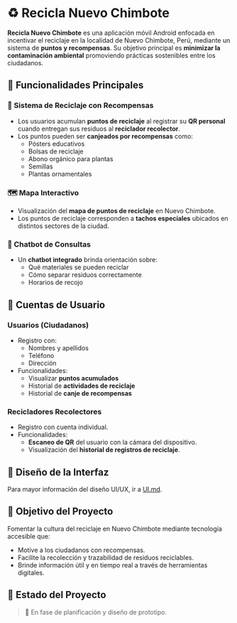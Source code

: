 # ♻️ Recicla Nuevo Chimbote

**Recicla Nuevo Chimbote** es una aplicación móvil Android enfocada en incentivar el reciclaje en la localidad de Nuevo Chimbote, Perú, mediante un sistema de **puntos y recompensas**. Su objetivo principal es **minimizar la contaminación ambiental** promoviendo prácticas sostenibles entre los ciudadanos.

## 📱 Funcionalidades Principales

### 🔁 Sistema de Reciclaje con Recompensas
- Los usuarios acumulan **puntos de reciclaje** al registrar su **QR personal** cuando entregan sus residuos al **reciclador recolector**.
- Los puntos pueden ser **canjeados por recompensas** como:
  - Pósters educativos
  - Bolsas de reciclaje
  - Abono orgánico para plantas
  - Semillas
  - Plantas ornamentales

### 🗺️ Mapa Interactivo
- Visualización del **mapa de puntos de reciclaje** en Nuevo Chimbote.
- Los puntos de reciclaje corresponden a **tachos especiales** ubicados en distintos sectores de la ciudad.

### 💬 Chatbot de Consultas
- Un **chatbot integrado** brinda orientación sobre:
  - Qué materiales se pueden reciclar
  - Cómo separar residuos correctamente
  - Horarios de recojo

## 👤 Cuentas de Usuario

### Usuarios (Ciudadanos)
- Registro con:
  - Nombres y apellidos
  - Teléfono
  - Dirección
- Funcionalidades:
  - Visualizar **puntos acumulados**
  - Historial de **actividades de reciclaje**
  - Historial de **canje de recompensas**

### Recicladores Recolectores
- Registro con cuenta individual.
- Funcionalidades:
  - **Escaneo de QR** del usuario con la cámara del dispositivo.
  - Visualización del **historial de registros de reciclaje**.
 
## 🎨 Diseño de la Interfaz

Para mayor información del diseño UI/UX, ir a [UI.md](../main/UI.md).

## 🎯 Objetivo del Proyecto

Fomentar la cultura del reciclaje en Nuevo Chimbote mediante tecnología accesible que:
- Motive a los ciudadanos con recompensas.
- Facilite la recolección y trazabilidad de residuos reciclables.
- Brinde información útil y en tiempo real a través de herramientas digitales.

## 🚧 Estado del Proyecto

> 🔧 En fase de planificación y diseño de prototipo.
